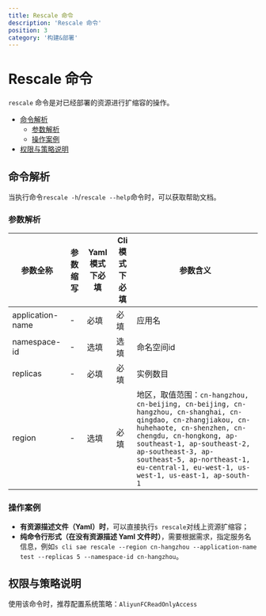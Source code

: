 ```yaml
---
title: Rescale 命令
description: 'Rescale 命令'
position: 3
category: '构建&部署'
---
```


# Rescale 命令

`rescale` 命令是对已经部署的资源进行扩缩容的操作。

- [命令解析](#命令解析)
  - [参数解析](#参数解析)
  - [操作案例](#操作案例)
- [权限与策略说明](#权限与策略说明)

## 命令解析

当执行命令`rescale -h`/`rescale --help`命令时，可以获取帮助文档。

### 参数解析

| 参数全称 | 参数缩写 | Yaml模式下必填 | Cli模式下必填 | 参数含义  |
| ----- | -------- | -------------- | ------- | ---------- |
| application-name  | -        | 必填           | 必填    | 应用名   |
| namespace-id | -        | 选填           | 选填    | 命名空间id   |
| replicas  | -        | 必填           | 必填    | 实例数目   |
| region | - | 选填 | 必填 | 地区，取值范围：`cn-hangzhou, cn-beijing, cn-beijing, cn-hangzhou, cn-shanghai, cn-qingdao, cn-zhangjiakou, cn-huhehaote, cn-shenzhen, cn-chengdu, cn-hongkong, ap-southeast-1, ap-southeast-2, ap-southeast-3, ap-southeast-5, ap-northeast-1, eu-central-1, eu-west-1, us-west-1, us-east-1, ap-south-1` |

### 操作案例

- **有资源描述文件（Yaml）时**，可以直接执行`s rescale`对线上资源扩缩容；
- **纯命令行形式（在没有资源描述 Yaml 文件时）**，需要根据需求，指定服务名信息，例如`s cli sae rescale --region cn-hangzhou --application-name test --replicas 5 --namespace-id cn-hangzhou`。

## 权限与策略说明

使用该命令时，推荐配置系统策略：`AliyunFCReadOnlyAccess`

